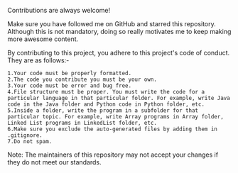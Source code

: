 Contributions are always welcome!

Make sure you have followed me on GitHub and starred this repository. Although this is not mandatory, doing so really motivates me to keep making more awesome content.

By contributing to this project, you adhere to this project's code of conduct. They are as follows:-

    1.Your code must be properly formatted.
    2.The code you contribute you must be your own.
    3.Your code must be error and bug free.
    4.File structure must be proper. You must write the code for a particular language in that particular folder. For example, write Java code in the Java folder and Python code in Python folder, etc.
    5.Inside a folder, write the program in a subfolder for that particular topic. For example, write Array programs in Array folder, Linked List programs in LinkedList folder, etc.
    6.Make sure you exclude the auto-generated files by adding them in .gitignore.
    7.Do not spam.

Note: The maintainers of this repository may not accept your changes if they do not meet our standards.
